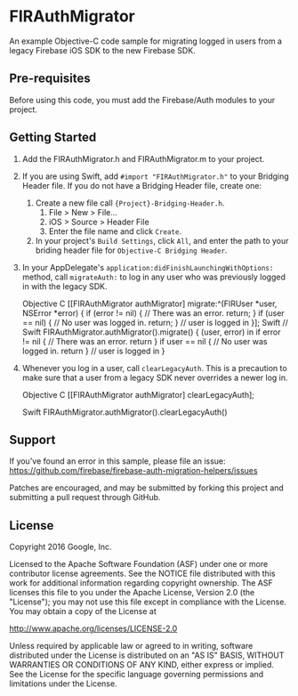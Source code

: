 FIRAuthMigrator
===============

An example Objective-C code sample for migrating logged in users from a legacy
Firebase iOS SDK to the new Firebase SDK.

Pre-requisites
--------------
Before using this code, you must add the Firebase/Auth modules to your project.

Getting Started
---------------
1. Add the FIRAuthMigrator.h and FIRAuthMigrator.m to your project.
2. If you are using Swift, add `#import "FIRAuthMigrator.h"` to your Bridging
   Header file. If you do not have a Bridging Header file, create one:
    1. Create a new file call `{Project}-Bridging-Header.h`.
        1. File > New > File...
        2. iOS > Source > Header File
        3. Enter the file name and click `Create`.
    2.  In your project's `Build Settings`, click `All`, and enter the path to
        your briding header file for `Objective-C Bridging Header`.
3. In your AppDelegate's `application:didFinishLaunchingWithOptions:` method,
   call `migrateAuth:` to log in any user who was previously logged in with the
   legacy SDK.

   Objective C
        [[FIRAuthMigrator authMigrator] migrate:^(FIRUser *user, NSError *error) {
          if (error != nil) {
            // There was an error.
            return;
          }
          if (user == nil) {
            // No user was logged in.
            return;
          }
          // user is logged in
        }];
   Swift
        // Swift
        FIRAuthMigrator.authMigrator().migrate() { (user, error) in
          if error != nil {
            // There was an error.
            return
          }
          if user == nil {
            // No user was logged in.
            return
          }
          // user is logged in
        }
4. Whenever you log in a user, call `clearLegacyAuth`. This is a precaution
   to make sure that a user from a legacy SDK never overrides a newer log in.

   Objective C
        [[FIRAuthMigrator authMigrator] clearLegacyAuth];

   Swift
        FIRAuthMigrator.authMigrator().clearLegacyAuth()

Support
-------
If you've found an error in this sample, please file an issue:
https://github.com/firebase/firebase-auth-migration-helpers/issues

Patches are encouraged, and may be submitted by forking this project and
submitting a pull request through GitHub.

License
-------

Copyright 2016 Google, Inc.

Licensed to the Apache Software Foundation (ASF) under one or more contributor
license agreements.  See the NOTICE file distributed with this work for
additional information regarding copyright ownership.  The ASF licenses this
file to you under the Apache License, Version 2.0 (the "License"); you may not
use this file except in compliance with the License.  You may obtain a copy of
the License at

  http://www.apache.org/licenses/LICENSE-2.0

Unless required by applicable law or agreed to in writing, software
distributed under the License is distributed on an "AS IS" BASIS, WITHOUT
WARRANTIES OR CONDITIONS OF ANY KIND, either express or implied.  See the
License for the specific language governing permissions and limitations under
the License.
